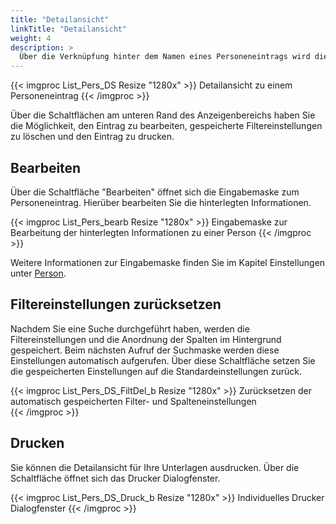 ```yaml
---
title: "Detailansicht"
linkTitle: "Detailansicht"
weight: 4
description: >
  Über die Verknüpfung hinter dem Namen eines Personeneintrags wird die Detailansicht angezeigt.
---
```

{{< imgproc List_Pers_DS Resize "1280x" >}}
Detailansicht zu einem Personeneintrag
{{< /imgproc >}}

Über die Schaltflächen am unteren Rand des Anzeigenbereichs haben Sie die Möglichkeit, den Eintrag zu bearbeiten, gespeicherte Filtereinstellungen zu löschen und den Eintrag zu drucken.

## Bearbeiten
Über die Schaltfläche "Bearbeiten" öffnet sich die Eingabemaske zum Personeneintrag. Hierüber bearbeiten Sie die hinterlegten Informationen.

{{< imgproc List_Pers_bearb Resize "1280x" >}}
Eingabemaske zur Bearbeitung der hinterlegten Informationen zu einer Person 
{{< /imgproc >}}

Weitere Informationen zur Eingabemaske finden Sie im Kapitel Einstellungen unter <a href="/einstellungen/person/">Person</a>.

## Filtereinstellungen zurücksetzen
Nachdem Sie eine Suche durchgeführt haben, werden die Filtereinstellungen und die Anordnung der Spalten im Hintergrund gespeichert. Beim nächsten Aufruf der Suchmaske werden diese Einstellungen automatisch aufgerufen. Über diese Schaltfläche setzen Sie die gespeicherten Einstellungen auf die Standardeinstellungen zurück.

{{< imgproc List_Pers_DS_FiltDel_b Resize "1280x" >}}
Zurücksetzen der automatisch gespeicherten Filter- und Spalteneinstellungen  
{{< /imgproc >}}

## Drucken
Sie können die Detailansicht für Ihre Unterlagen ausdrucken. Über die Schaltfläche öffnet sich das Drucker Dialogfenster.

{{< imgproc List_Pers_DS_Druck_b Resize "1280x" >}}
Individuelles Drucker Dialogfenster 
{{< /imgproc >}}

